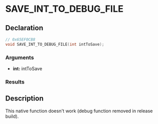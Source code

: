 # SAVE_INT_TO_DEBUG_FILE

## Declaration
```cpp
// 0x65EF0CB8
void SAVE_INT_TO_DEBUG_FILE(int intToSave);
```

### Arguments
- **int:** intToSave

### Results

## Description
This native function doesn't work (debug function removed in release build).